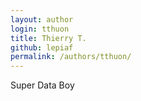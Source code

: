 ```yaml
---
layout: author
login: tthuon
title: Thierry T.
github: lepiaf
permalink: /authors/tthuon/
---
```

Super Data Boy
